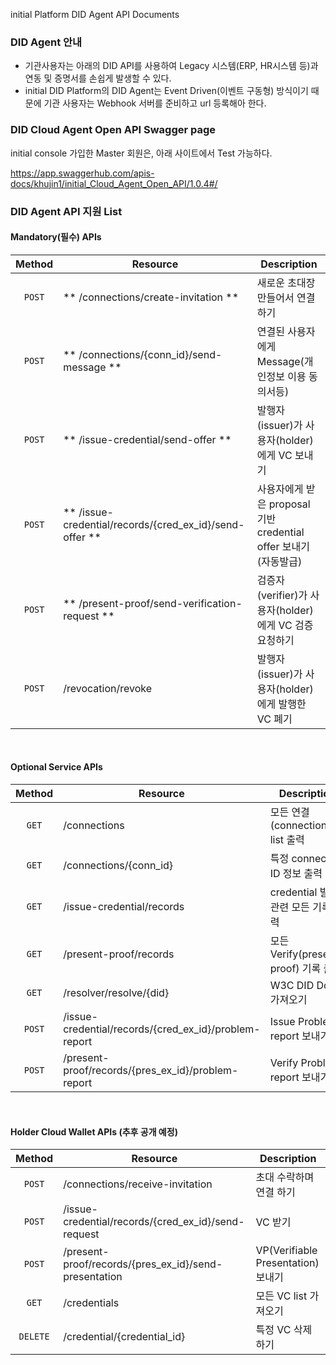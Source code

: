 <p>initial Platform DID Agent API Documents</p>

### DID Agent 안내 
- 기관사용자는 아래의 DID API를 사용하여 Legacy 시스템(ERP, HR시스템 등)과 연동 및 증명서를 손쉽게 발생할 수 있다.
- initial DID Platform의 DID Agent는 Event Driven(이벤트 구동형) 방식이기 때문에 기관 사용자는 Webhook 서버를 준비하고 url 등록해아 한다.

### DID Cloud Agent Open API Swagger page

initial console 가입한 Master 회원은, 아래 사이트에서 Test 가능하다.  

https://app.swaggerhub.com/apis-docs/khujin1/initial_Cloud_Agent_Open_API/1.0.4#/

### DID Agent API 지원 List

#### Mandatory(필수) APIs

   Method  | Resource | Description 
  :---: | --- | --- 
  `POST` | ** /connections/create-invitation ** | 새로운 초대장 만들어서 연결하기 
  `POST` | ** /connections/{conn_id}/send-message ** | 연결된 사용자에게 Message(개인정보 이용 동의서등)
  `POST` | ** /issue-credential/send-offer ** | 발행자(issuer)가 사용자(holder)에게 VC 보내기
  `POST` | ** /issue-credential/records/{cred_ex_id}/send-offer ** | 사용자에게 받은 proposal 기반 credential offer 보내기(자동발급)
  `POST` | ** /present-proof/send-verification-request ** | 검증자(verifier)가 사용자(holder)에게 VC 검증 요청하기 
  `POST` | /revocation/revoke | 발행자(issuer)가 사용자(holder)에게 발행한 VC 폐기

<br>

#### Optional Service APIs

   Method  | Resource | Description 
  :---: | --- | --- 
  `GET` | /connections | 모든 연결(connections) list 출력
  `GET` | /connections/{conn_id} | 특정 connection ID 정보 출력
  `GET` | /issue-credential/records | credential 발급관련 모든 기록 출력
  `GET` | /present-proof/records | 모든 Verify(present-proof) 기록 출력
  `GET` | /resolver/resolve/{did} | W3C DID Doc 가져오기
  `POST` | /issue-credential/records/{cred_ex_id}/problem-report | Issue Problem report 보내기
  `POST` | /present-proof/records/{pres_ex_id}/problem-report | Verify Problem report 보내기


  
  <br>
  
#### Holder Cloud Wallet APIs (추후 공개 예정)

   Method  | Resource | Description 
  :---: | --- | --- 
  `POST` | /connections/receive-invitation | 초대 수락하며 연결 하기
  `POST` | /issue-credential/records/{cred_ex_id}/send-request | VC 받기
  `POST` | /present-proof/records/{pres_ex_id}/send-presentation | VP(Verifiable Presentation) 보내기 
  `GET` | /credentials | 모든 VC list 가져오기 
  `DELETE` | /credential/{credential_id} | 특정 VC 삭제하기 
